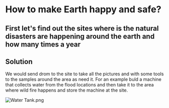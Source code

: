 # How to make Earth happy and safe?
<body>
<h2> First let's find out the sites where is the natural disasters are happening around the earth and how many times a year</h2>

<h2> Solution</h2>

<p> We would send drom to the site to take all the pictures and with some tools to the samples around the area as need it. For an example buld a machine that collects water from the flood locations and then take it to the area where wild fire happens and store the machine at the site.</p>
<picture>
 <img src="C:\Users\simra\OneDrive\Documents\Project\Water Tank.png" alt="Water Tank.png" style="width:auto;">
</picture>
</body>
